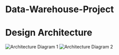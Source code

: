 # Data-Warehouse-Project
# Design Architecture 

![Architecture Diagram 1](./screenshot/architecture1.png)
![Architecture Diagram 2](./screenshot/architecture2.jpg)
